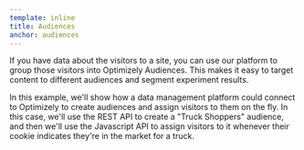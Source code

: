 ```yaml
---
template: inline
title: Audiences
anchor: audiences
---
```

If you have data about the visitors to a site, you can use our platform to group those visitors into Optimizely Audiences. This makes it easy to target content to different audiences and segment experiment results.

In this example, we'll show how a data management platform could connect to Optimizely to create audiences and assign visitors to them on the fly. In this case, we'll use the REST API to create a "Truck Shoppers" audience, and then we'll use the Javascript API to assign visitors to it whenever their cookie indicates they're in the market for a truck.
